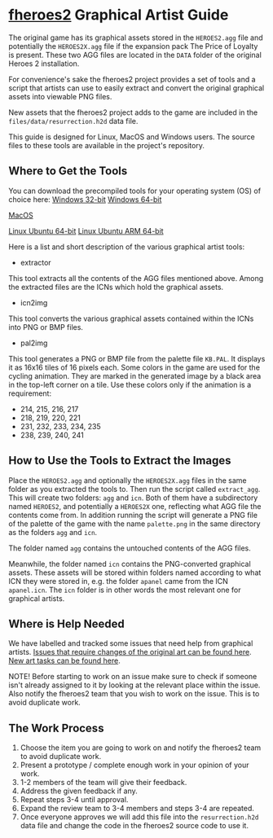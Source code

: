 # [fheroes2](README.md) Graphical Artist Guide

The original game has its graphical assets stored in the `HEROES2.agg` file and potentially the `HEROES2X.agg` file if the expansion
pack The Price of Loyalty is present. These two AGG files are located in the `DATA` folder of the original Heroes 2 installation.

For convenience's sake the fheroes2 project provides a set of tools and a script that artists can use to easily extract and convert the original
graphical assets into viewable PNG files.

New assets that the fheroes2 project adds to the game are included in the `files/data/resurrection.h2d` data file.

This guide is designed for Linux, MacOS and Windows users. The source files to these tools are available in the project's repository.

## Where to Get the Tools

You can download the precompiled tools for your operating system (OS) of choice here:
[Windows 32-bit](https://github.com/ihhub/fheroes2/releases/download/fheroes2-windows-x86-SDL2/fheroes2_tools_windows_x86_SDL2.zip)
[Windows 64-bit](https://github.com/ihhub/fheroes2/releases/download/fheroes2-windows-x64-SDL2/fheroes2_tools_windows_x64_SDL2.zip)

[MacOS](https://github.com/ihhub/fheroes2/releases/download/fheroes2-osx-sdl2_dev/fheroes2_tools_macos_x86-64_SDL2.zip)

[Linux Ubuntu 64-bit](https://github.com/ihhub/fheroes2/releases/download/fheroes2-linux-sdl2_dev/fheroes2_tools_ubuntu_x86-64_SDL2.zip)
[Linux Ubuntu ARM 64-bit](https://github.com/ihhub/fheroes2/releases/download/fheroes2-linux-arm-sdl2_dev/fheroes2_tools_ubuntu_arm64_SDL2.zip)

Here is a list and short description of the various graphical artist tools:

* extractor

This tool extracts all the contents of the AGG files mentioned above. Among the extracted files are the ICNs which hold the graphical assets.

* icn2img

This tool converts the various graphical assets contained within the ICNs into PNG or BMP files.

* pal2img

This tool generates a PNG or BMP file from the palette file `KB.PAL`. It displays it as 16x16 tiles of 16 pixels each.
Some colors in the game are used for the cycling animation. They are marked in the generated image by a black area in
the top-left corner on a tile. Use these colors only if the animation is a requirement:

* 214, 215, 216, 217
* 218, 219, 220, 221
* 231, 232, 233, 234, 235
* 238, 239, 240, 241

## How to Use the Tools to Extract the Images

Place the `HEROES2.agg` and optionally the `HEROES2X.agg` files in the same folder as you extracted the tools to.
Then run the script called `extract_agg`. This will create two folders: `agg` and `icn`. Both of them have a subdirectory named `HEROES2`,
and potentially a `HEROES2X` one, reflecting what AGG file the contents come from. In addition running the script will generate a PNG file
of the palette of the game with the name `palette.png` in the same directory as the folders `agg` and `icn`.

The folder named `agg` contains the untouched contents of the AGG files.

Meanwhile, the folder named `icn` contains the PNG-converted graphical assets. These assets will be stored within folders named according to what
ICN they were stored in, e.g. the folder `apanel` came from the ICN `apanel.icn`. The `icn` folder is in other words the most relevant one for
graphical artists.

## Where is Help Needed

We have labelled and tracked some issues that need help from graphical artists.
[Issues that require changes of the original art can be found here](https://github.com/ihhub/fheroes2/issues?q=is%3Aopen+is%3Aissue+label%3A"original+assets").
[New art tasks can be found here](https://github.com/ihhub/fheroes2/issues?q=is%3Aopen+is%3Aissue+label%3A"new+assets").

NOTE! Before starting to work on an issue make sure to check if someone isn't already assigned to it by looking at the relevant place
within the issue. Also notify the fheroes2 team that you wish to work on the issue. This is to avoid duplicate work.

## The Work Process

1. Choose the item you are going to work on and notify the fheroes2 team to avoid duplicate work.
2. Present a prototype / complete enough work in your opinion of your work.
3. 1-2 members of the team will give their feedback.
4. Address the given feedback if any.
5. Repeat steps 3-4 until approval.
6. Expand the review team to 3-4 members and steps 3-4 are repeated.
7. Once everyone approves we will add this file into the `resurrection.h2d` data file and change the code in the fheroes2 source code to use it.
